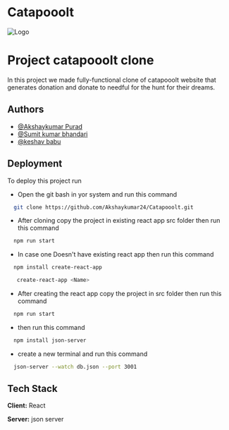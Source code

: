# Catapooolt



![Logo](http://medici-social.s3.amazonaws.com/linkedin_data/images/http://www.linkedin.com/company/catapooolt/image)

    
# Project catapooolt clone

In this project we made fully-functional clone of catapooolt website that 
generates donation and donate to needful for the hunt for their dreams.


## Authors

- [@Akshaykumar Purad](https://github.com/Akshaykumar24)
- [@Sumit kumar bhandari](https://www.github.com/samy721)
- [@keshav babu](https://github.com/Keshav-babu)


  
## Deployment

To deploy this project run

- Open the git bash in yor system and run this command
```bash
  git clone https://github.com/Akshaykumar24/Catapooolt.git
```
  
 - After cloning copy the project in existing  react app src folder then run this command    
```bash
  npm run start
```
- In case one Doesn't have existing react app then  run this command

```bash
  npm install create-react-app
```
```bash
   create-react-app <Name>
```
- After creating the react app copy the project in src folder then run this command
```bash
  npm run start
```

-  then run this command
```bash
  npm install json-server
```
- create a new terminal and run this command 
```bash
  json-server --watch db.json --port 3001
```

## Tech Stack

**Client:** React 

**Server:** json server

  
